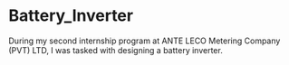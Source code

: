 # Battery_Inverter
During my second internship program at ANTE LECO Metering Company (PVT) LTD, I was tasked with designing a battery inverter.
